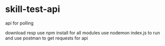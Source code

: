 # skill-test-api
api for polling


 download resp
 use npm install for all modules
 use nodemon index.js to run and use postman to get requests for api
